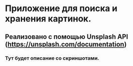 #  Приложение для поиска и хранения картинок.
## Реализовано с помощью Unsplash API (https://unsplash.com/documentation)
### Тут будет описание со скриншотами.

